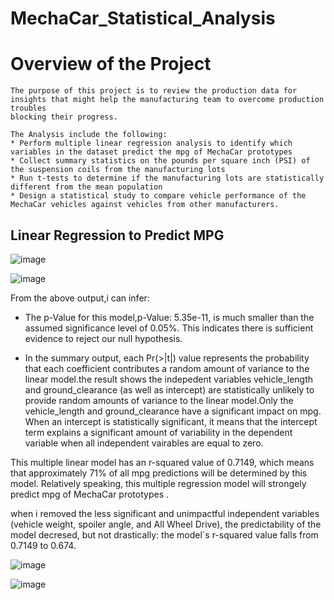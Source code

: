  # MechaCar_Statistical_Analysis
 # Overview of the Project 
    The purpose of this project is to review the production data for insights that might help the manufacturing team to overcome production troubles 
    blocking their progress.
   
    The Analysis include the following:
    * Perform multiple linear regression analysis to identify which variables in the dataset predict the mpg of MechaCar prototypes
    * Collect summary statistics on the pounds per square inch (PSI) of the suspension coils from the manufacturing lots
    * Run t-tests to determine if the manufacturing lots are statistically different from the mean population
    * Design a statistical study to compare vehicle performance of the MechaCar vehicles against vehicles from other manufacturers.  

## Linear Regression to Predict MPG
  ![image](https://user-images.githubusercontent.com/64270455/201454707-f9405cc9-108c-480b-bcde-2ae6fa8843a2.png)
 
  ![image](https://user-images.githubusercontent.com/64270455/201454675-df1af9ef-e8ec-41a1-b6ab-32ff77588e7b.png)

From the above output,i can infer:

* The p-Value for this model,p-Value: 5.35e-11, is much smaller than the assumed significance level of 0.05%. This indicates there is sufficient evidence to reject our null hypothesis.

* In the summary output, each Pr(>|t|) value represents the probability that each coefficient contributes a random amount of variance to the linear model.the result shows the indepedent variables vehicle_length and ground_clearance (as well as intercept) are statistically unlikely to provide random amounts of variance to the linear model.Only the vehicle_length and ground_clearance have a significant impact on mpg. When an intercept is statistically significant, it means that the intercept term explains a significant amount of variability in the dependent variable when all independent vairables are equal to zero.

This multiple linear model has an r-squared value of 0.7149, which means that approximately 71% of all mpg predictions will be determined by this model. Relatively speaking, this multiple regression model will strongely predict mpg of MechaCar prototypes .

when i  removed the less significant and unimpactful independent variables (vehicle weight, spoiler angle, and All Wheel Drive), the predictability of the model decresed, but not drastically: the model`s r-squared value falls from 0.7149 to 0.674.

![image](https://user-images.githubusercontent.com/64270455/201454798-f1c15238-6139-4e19-a245-8c806ae92795.png)
         
![image](https://user-images.githubusercontent.com/64270455/201454845-edafa19e-64e9-4d6b-ace8-5cafd59ebc35.png)
